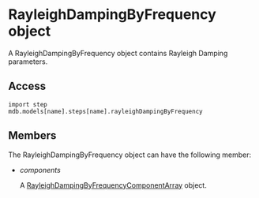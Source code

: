 # RayleighDampingByFrequency object

A RayleighDampingByFrequency object contains Rayleigh Damping parameters.

## Access

```
import step
mdb.models[name].steps[name].rayleighDampingByFrequency
```

## Members

The RayleighDampingByFrequency object can have the following member:

- *components*

  A [RayleighDampingByFrequencyComponentArray](https://help.3ds.com/2022/english/DSSIMULIA_Established/SIMACAEKERRefMap/simaker-c-rayleighdampingbyfrequencycomponentpyc.htm?ContextScope=all) object.